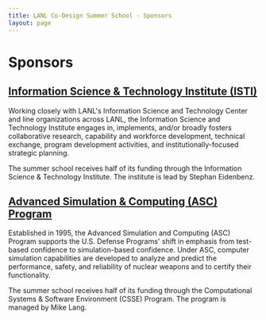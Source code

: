 ```yaml
---
title: LANL Co-Design Summer School - Sponsors
layout: page
---
```

# Sponsors

## [Information Science & Technology Institute (ISTI)](https://www.lanl.gov/projects/national-security-education-center/information-science-technology/)

Working closely with LANL's Information Science and Technology Center and line organizations across LANL, the Information Science and Technology Institute engages in, implements, and/or broadly fosters collaborative research, capability and workforce development, technical exchange, program development activities, and institutionally-focused strategic planning.

 The summer school receives half of its funding through the Information Science & Technology Institute.  The institute is lead by Stephan Eidenbenz.

## [Advanced Simulation & Computing (ASC) Program](http://nnsa.energy.gov/asc)

Established in 1995, the Advanced Simulation and Computing (ASC) Program supports the U.S. Defense Programs' shift in emphasis from test-based confidence to simulation-based confidence. Under ASC, computer simulation capabilities are developed to analyze and predict the performance, safety, and reliability of nuclear weapons and to certify their functionality.

The summer school receives half of its funding through the Computational Systems & Software Environment (CSSE) Program.  The program is managed by Mike Lang.


